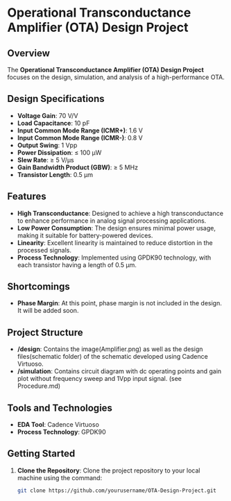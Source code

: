 # Operational Transconductance Amplifier (OTA) Design Project

## Overview

The **Operational Transconductance Amplifier (OTA) Design Project** focuses on the design, simulation, and analysis of a high-performance OTA.

## Design Specifications

- **Voltage Gain**: 70 V/V
- **Load Capacitance**: 10 pF
- **Input Common Mode Range (ICMR+)**: 1.6 V
- **Input Common Mode Range (ICMR-)**: 0.8 V
- **Output Swing**: 1 Vpp
- **Power Dissipation**: ≤ 100 µW
- **Slew Rate**: ≥ 5 V/µs
- **Gain Bandwidth Product (GBW)**: ≥ 5 MHz
- **Transistor Length**: 0.5 µm

## Features

- **High Transconductance**: Designed to achieve a high transconductance to enhance performance in analog signal processing applications.
- **Low Power Consumption**: The design ensures minimal power usage, making it suitable for battery-powered devices.
- **Linearity**: Excellent linearity is maintained to reduce distortion in the processed signals.
- **Process Technology**: Implemented using GPDK90 technology, with each transistor having a length of 0.5 µm.

## Shortcomings
- **Phase Margin**: At this point, phase margin is not included in the design. It will be added soon.

## Project Structure

- **/design**: Contains the image(Amplifier.png) as well as the design files(schematic folder) of the schematic developed using Cadence Virtuoso.
- **/simulation**: Contains circuit diagram with dc operating points and gain plot without frequency sweep and 1Vpp input signal. (see Procedure.md)

## Tools and Technologies

- **EDA Tool**: Cadence Virtuoso
- **Process Technology**: GPDK90

## Getting Started

1. **Clone the Repository**: Clone the project repository to your local machine using the command:
   ```bash
   git clone https://github.com/yourusername/OTA-Design-Project.git

